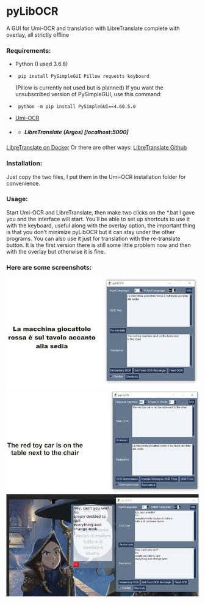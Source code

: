 # pyLibOCR
A GUI for Umi-OCR and translation with LibreTranslate complete with overlay, all strictly offline
### Requirements:
- Python (I used 3.6.8)
-      pip install PySimpleGUI Pillow requests keyboard
     (Pillow is currently not used but is planned)
  If you want the unsubscribed version of PySimpleGUI, use this command:
-      python -m pip install PySimpleGUI==4.60.5.0
- [Umi-OCR]( https://github.com/hiroi-sora/Umi-OCR)
  
- - ##### LibreTranslate (Argos) [localhost:5000]
[LibreTranslate on Docker](https://hub.docker.com/r/libretranslate/libretranslate)
Or there are other ways:
[LibreTranslate Github](https://github.com/LibreTranslate/LibreTranslate)
### Installation:
Just copy the two files, I put them in the Umi-OCR installation folder for convenience.
### Usage:
Start Umi-OCR and LibreTranslate, then make two clicks on the *.bat I gave you and the interface will start.
You'll be able to set up shortcuts to use it with the keyboard, useful along with the overlay option, the important thing is that you don't minimize pyLibOCR but it can stay under the other programs.
You can also use it just for translation with the re-translate button.
It is the first version there is still some little problem now and then with the overlay but otherwise it is fine.
### Here are some screenshots:
![alt text](https://github.com/MoonDragon-MD/pyLibOCR/blob/main/img/Screenshot1.jpg?raw=true)
![alt text](https://github.com/MoonDragon-MD/pyLibOCR/blob/main/img/Screenshot2.jpg?raw=true)
![alt text](https://github.com/MoonDragon-MD/pyLibOCR/blob/main/img/Screenshot3.jpg?raw=true)

